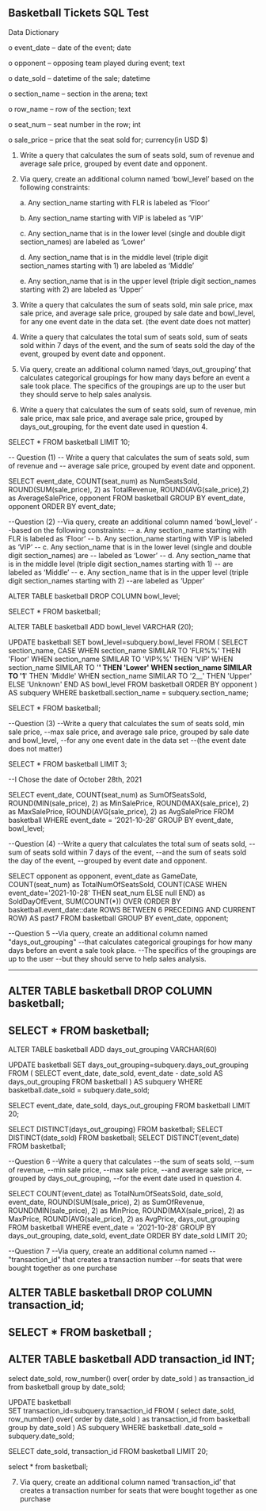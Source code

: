 ## Basketball Tickets SQL Test


Data Dictionary

o event_date – date of the event; date

o opponent – opposing team played during event; text

o date_sold – datetime of the sale; datetime

o section_name – section in the arena; text

o row_name – row of the section; text

o seat_num – seat number in the row; int

o sale_price – price that the seat sold for; currency(in USD $)




1. Write a query that calculates the sum of seats sold, sum of revenue and average sale price,
grouped by event date and opponent.

2. Via query, create an additional column named ‘bowl_level’ based on the following constraints:

    a. Any section_name starting with FLR is labeled as ‘Floor’

    b. Any section_name starting with VIP is labeled as ‘VIP’

    c. Any section_name that is in the lower level (single and double digit section_names) are
labeled as ‘Lower’

    d. Any section_name that is in the middle level (triple digit section_names starting with 1)
are labeled as ‘Middle’

    e. Any section_name that is in the upper level (triple digit section_names starting with 2)
are labeled as ‘Upper’


3. Write a query that calculates the sum of seats sold, min sale price, max sale price, and average
sale price, grouped by sale date and bowl_level, for any one event date in the data set. (the
event date does not matter)


4. Write a query that calculates the total sum of seats sold, sum of seats sold within 7 days of the
event, and the sum of seats sold the day of the event, grouped by event date and opponent.


5. Via query, create an additional column named ‘days_out_grouping’ that calculates categorical
groupings for how many days before an event a sale took place. The specifics of the groupings
are up to the user but they should serve to help sales analysis.


6. Write a query that calculates the sum of seats sold, sum of revenue, min sale price, max sale
price, and average sale price, grouped by days_out_grouping, for the event date used in
question 4.






SELECT * FROM basketball LIMIT 10;

-- Question (1)
-- Write a query that calculates the sum of seats sold, sum of revenue and
-- average sale price, grouped by event date and opponent.

SELECT event_date, COUNT(seat_num) as NumSeatsSold,
ROUND(SUM(sale_price), 2) as TotalRevenue,
ROUND(AVG(sale_price),2) as AverageSalePrice, opponent
FROM basketball
GROUP BY event_date, opponent
ORDER BY event_date;


--Question (2)
--Via query, create an additional column named ‘bowl_level’ 
--based on the following constraints:
-- a. Any section_name starting with FLR is labeled as ‘Floor’
-- b. Any section_name starting with VIP is labeled as ‘VIP’
-- c. Any section_name that is in the lower level (single and double digit section_names) are
-- labeled as ‘Lower’
-- d. Any section_name that is in the middle level (triple digit section_names starting with 1)
-- are labeled as ‘Middle’
-- e. Any section_name that is in the upper level (triple digit section_names starting with 2)
--are labeled as ‘Upper’

ALTER TABLE basketball
DROP COLUMN bowl_level;

SELECT * FROM basketball;

ALTER TABLE basketball
ADD bowl_level VARCHAR (20);

UPDATE basketball 
SET bowl_level=subquery.bowl_level
FROM (
    SELECT section_name,
    CASE WHEN section_name SIMILAR TO 'FLR%%' THEN 'Floor'
         WHEN section_name SIMILAR TO 'VIP%%' THEN 'VIP'
		 WHEN section_name SIMILAR TO '__' THEN 'Lower'
		 WHEN section_name SIMILAR TO '1__' THEN 'Middle'
		 WHEN section_name SIMILAR TO '2__' THEN 'Upper'
         ELSE 'Unknown' END
         AS bowl_level
FROM basketball
ORDER BY opponent
) AS subquery
WHERE basketball.section_name = subquery.section_name;

SELECT * FROM basketball;

--Question (3)
--Write a query that calculates the sum of seats sold, min sale price, 
--max sale price, and average sale price, grouped by sale date and bowl_level,
--for any one event date in the data set
--(the event date does not matter)


SELECT * FROM basketball
LIMIT 3;

--I Chose the date of October 28th, 2021

SELECT event_date,
COUNT(seat_num) as SumOfSeatsSold,
ROUND(MIN(sale_price), 2) as MinSalePrice,
ROUND(MAX(sale_price), 2) as MaxSalePrice,
ROUND(AVG(sale_price), 2) as AvgSalePrice
FROM basketball
WHERE event_date = '2021-10-28'
GROUP BY event_date, bowl_level;

--Question (4)
--Write a query that calculates the total sum of seats sold, 
--sum of seats sold within 7 days of the event, 
--and the sum of seats sold the day of the event, 
--grouped by event date and opponent.

SELECT
opponent as opponent,
event_date as GameDate,
COUNT(seat_num) as TotalNumOfSeatsSold,
COUNT(CASE WHEN event_date='2021-10-28' THEN seat_num ELSE null END) as SoldDayOfEvent,
SUM(COUNT(*)) OVER (ORDER BY basketball.event_date::date ROWS BETWEEN 6 PRECEDING AND CURRENT ROW) AS past7
FROM basketball
GROUP BY event_date, opponent;

--Question 5
--Via query, create an additional column named "days_out_grouping"
--that calculates categorical groupings for how many days before an event a sale took place.
--The specifics of the groupings are up to the user 
--but they should serve to help sales analysis.

--------------------------------------------------
ALTER TABLE basketball
DROP COLUMN basketball;
--------------------------------------------------
SELECT * FROM basketball;
--------------------------------------------------
ALTER TABLE basketball
ADD days_out_grouping VARCHAR(60)

UPDATE basketball 
SET days_out_grouping=subquery.days_out_grouping
FROM (
    SELECT event_date, date_sold, event_date - date_sold AS days_out_grouping
FROM basketball
) AS subquery
WHERE basketball.date_sold = subquery.date_sold;

SELECT event_date, date_sold, days_out_grouping FROM basketball
LIMIT 20;

SELECT DISTINCT(days_out_grouping) FROM basketball;
SELECT DISTINCT(date_sold) FROM basketball;
SELECT DISTINCT(event_date) FROM basketball;

--Question 6
--Write a query that calculates 
--the sum of seats sold, 
--sum of revenue, 
--min sale price, 
--max sale price, 
--and average sale price, 
--grouped by days_out_grouping, 
--for the event date used in question 4.

SELECT
COUNT(event_date) as TotalNumOfSeatsSold,
date_sold,
event_date,
ROUND(SUM(sale_price), 2) as SumOfRevenue,
ROUND(MIN(sale_price), 2) as MinPrice,
ROUND(MAX(sale_price), 2) as MaxPrice,
ROUND(AVG(sale_price), 2) as AvgPrice,
days_out_grouping
FROM basketball
WHERE event_date = '2021-10-28'
GROUP BY days_out_grouping, date_sold, event_date
ORDER BY date_sold
LIMIT 20;

--Question 7
--Via query, create an additional column named 
--"transaction_id" that creates a transaction number 
--for seats that were bought together as one purchase

ALTER TABLE basketball 
DROP COLUMN transaction_id;
--------------------------------------------------
SELECT * FROM basketball ;
--------------------------------------------------
ALTER TABLE basketball 
ADD transaction_id INT;
--------------------------------------------------
select date_sold, 
    row_number() over(
        order by date_sold
    ) as transaction_id
from basketball 
group by date_sold;

UPDATE basketball  
SET transaction_id=subquery.transaction_id
FROM (
    select date_sold, 
    row_number() over(
        order by date_sold
    ) as transaction_id
from basketball 
group by date_sold
) AS subquery
WHERE basketball .date_sold = subquery.date_sold;

SELECT date_sold, transaction_id FROM basketball 
LIMIT 20;

select * from basketball;

7. Via query, create an additional column named ‘transaction_id’ that creates a transaction
number for seats that were bought together as one purchase
